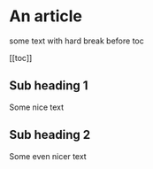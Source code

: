 # An article
some text with hard break before toc

[[toc]]

## Sub heading <span>1</span>
Some nice text

## Sub heading 2
Some even nicer text
